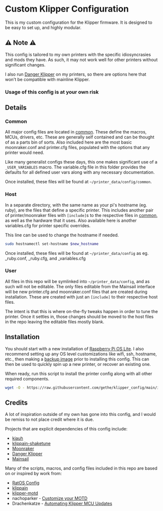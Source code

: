 # Custom Klipper Configuration

This is my custom configuration for the Klipper firmware. It is designed to be
easy to set up, and highly modular.

## :warning: Note :warning:

This config is tailored to my own printers with the specific idiosyncrasies and
mods they have. As such, it may not work well for other printers without
significant changes.

I also run [Danger Klipper](https://github.com/DangerKlippers/danger-klipper) on
my printers, so there are options here that won't be compatible with mainline
Klipper.

### Usage of this config is at your own risk

## Details

### Common

All major config files are located in [common](common/). These define the macros,
MCUs, drivers, etc. These are generally self contained and can be thought of as
a parts bin of sorts. Also included here are the most basic moonraker.conf and
printer.cfg files, populated with the options that any printer would need.

Like many generalist configs these days, this one makes significant use of a
`_USER_VARIABLES` macro. The variable.cfg file in this folder provides the
defaults for all defined user vars along with any necessary documentation.

Once installed, these files will be found at `~/printer_data/config/common`.

### Host

In a separate directory, with the same name as your pi's hostname (eg. ruby),
are the files that define a specific printer. This includes another pair of
printer/moonraker files with `[include]`s to the respective files in
[common](common/), as well as the hardware that it uses. Also available here is
another variables.cfg for printer specific overrides.

This line can be used to change the hostname if needed.
``` bash
sudo hostnamectl set-hostname $new_hostname
```

Once installed, these files will be found at `~/printer_data/config` as eg.
_ruby.conf, _ruby.cfg, and _variables.cfg


### User

All files in this repo will be symlinked into `~/printer_data/config`, and as
such will not be editable. The only files editable from the Mainsail interface
will be new printer.cfg and moonraker.conf files that are created during
installation. These are created with just an `[include]` to their respective
host files.

The intent is that this is where on-the-fly tweaks happen in order to tune the
printer. Once it settles in, those changes should be moved to the host files in
the repo leaving the editable files mostly blank.

## Installation

You should start with a new installation of [Raspberry Pi OS Lite]. I also
recommend setting up any OS level customizations like wifi, ssh, hostname, etc.,
then making a [backup image] prior to installing this config. This can then be
used to quickly spin up a new printer, or recover an existing one.

When ready, run this script to install the printer config along with all other
required components.

``` bash
wget -O - https://raw.githubusercontent.com/gethe/klipper_config/main/install.sh | bash
```

## Credits

A lot of inspiration outside of my own has gone into this config, and I would be
remiss to not place credit where it is due.

Projects that are explicit dependencies of this config include:

* [kiauh](https://github.com/dw-0/kiauh)
* [klippain-shaketune](https://github.com/Frix-x/klippain-shaketune)
* [Moonraker](https://github.com/Arksine/moonraker)
* [Danger Klipper](https://github.com/DangerKlippers/danger-klipper)
* [Mainsail](https://github.com/mainsail-crew/mainsail)

Many of the scripts, macros, and config files included in this repo are based on
or inspired by work from:

* [RatOS Config](https://github.com/Rat-OS/RatOS-configuration)
* [klippain](https://github.com/Frix-x/klippain)
* [klipper-motd](https://github.com/tomaski/klipper-motd)
* nachoparker - [Customize your MOTD]
* Drachenkatze - [Automating Klipper MCU Updates](https://docs.vorondesign.com/community/howto/drachenkatze/automating_klipper_mcu_updates.html)


[Raspberry Pi OS Lite]: (https://www.raspberrypi.com/software/)
[backup image]: (https://www.tomshardware.com/how-to/back-up-raspberry-pi-as-disk-image)
[Customize your MOTD]: (https://web.archive.org/web/20180729211018/https://ownyourbits.com/2017/04/05/customize-your-motd-login-message-in-debian-and-ubuntu/)
